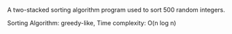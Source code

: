  A two-stacked sorting algorithm program used to sort 500 random integers. 

 Sorting Algorithm: greedy-like,
 Time complexity: O(n log n)
